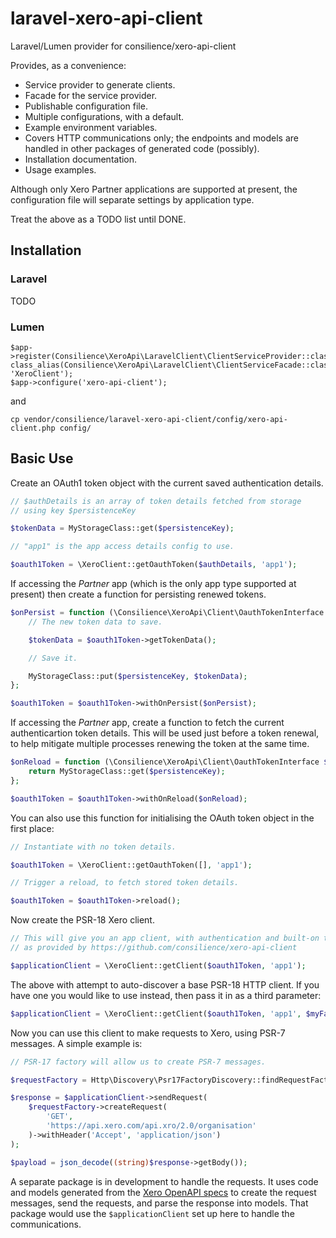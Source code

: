 # laravel-xero-api-client
Laravel/Lumen provider for consilience/xero-api-client

Provides, as a convenience:

* Service provider to generate clients.
* Facade for the service provider.
* Publishable configuration file.
* Multiple configurations, with a default.
* Example environment variables.
* Covers HTTP communications only; the endpoints and models are handled in other packages of generated code (possibly).
* Installation documentation.
* Usage examples.

Although only Xero Partner applications are supported at present, the configuration file
will separate settings by application type.

Treat the above as a TODO list until DONE.


## Installation

### Laravel

TODO

### Lumen

    $app->register(Consilience\XeroApi\LaravelClient\ClientServiceProvider::class);
    class_alias(Consilience\XeroApi\LaravelClient\ClientServiceFacade::class, 'XeroClient');
    $app->configure('xero-api-client');

and

    cp vendor/consilience/laravel-xero-api-client/config/xero-api-client.php config/

## Basic Use

Create an OAuth1 token object with the current saved authentication details.

```php
// $authDetails is an array of token details fetched from storage
// using key $persistenceKey

$tokenData = MyStorageClass::get($persistenceKey);

// "app1" is the app access details config to use.

$oauth1Token = \XeroClient::getOauthToken($authDetails, 'app1');
```

If accessing the *Partner* app (which is the only app type supported at present)
then create a function for persisting renewed tokens.

```php
$onPersist = function (\Consilience\XeroApi\Client\OauthTokenInterface $oauth1Token) use ($persistenceKey) {
    // The new token data to save.

    $tokenData = $oauth1Token->getTokenData();

    // Save it.

    MyStorageClass::put($persistenceKey, $tokenData);
};

$oauth1Token = $oauth1Token->withOnPersist($onPersist);
```

If accessing the *Partner* app, create a function to fetch the current
authenticartion token details.
This will be used just before a token renewal, to help mitigate multiple
processes renewing the token at the same time.

```php
$onReload = function (\Consilience\XeroApi\Client\OauthTokenInterface $oauth1Token) use ($persistenceKey) {
    return MyStorageClass::get($persistenceKey);
};

$oauth1Token = $oauth1Token->withOnReload($onReload);
```

You can also use this function for initialising the OAuth token object in the first place:

```php
// Instantiate with no token details.

$oauth1Token = \XeroClient::getOauthToken([], 'app1');

// Trigger a reload, to fetch stored token details.

$oauth1Token = $oauth1Token->reload();
```

Now create the PSR-18 Xero client.

```php
// This will give you an app client, with authentication and built-on token renewal
// as provided by https://github.com/consilience/xero-api-client

$applicationClient = \XeroClient::getClient($oauth1Token, 'app1');
```

The above with attempt to auto-discover a base PSR-18 HTTP client.
If you have one you would like to use instead, then pass it in as a third parameter:

```php
$applicationClient = \XeroClient::getClient($oauth1Token, 'app1', $myFavouritePsr18Client);
```

Now you can use this client to make requests to Xero, using PSR-7 messages.
A simple example is:

```php
// PSR-17 factory will allow us to create PSR-7 messages.

$requestFactory = Http\Discovery\Psr17FactoryDiscovery::findRequestFactory();

$response = $applicationClient->sendRequest(
    $requestFactory->createRequest(
        'GET',
        'https://api.xero.com/api.xro/2.0/organisation'
    )->withHeader('Accept', 'application/json')
);

$payload = json_decode((string)$response->getBody());
```

A separate package is in development to handle the requests.
It uses code and models generated from the [Xero OpenAPI specs](https://github.com/XeroAPI/Xero-OpenAPI)
to create the request messages, send the requests, and parse the response
into models.
That package would use the `$applicationClient` set up here to handle the communications.

